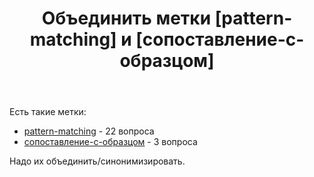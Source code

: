 ﻿---
title: "Объединить метки [pattern-matching] и [сопоставление-с-образцом]"
se.owner.user_id: 507426
se.owner.display_name: "wchistow"
se.owner.link: "https://ru.meta.stackoverflow.com/users/507426/wchistow"
se.link: "https://ru.meta.stackoverflow.com/questions/12679/%d0%9e%d0%b1%d1%8a%d0%b5%d0%b4%d0%b8%d0%bd%d0%b8%d1%82%d1%8c-%d0%bc%d0%b5%d1%82%d0%ba%d0%b8-pattern-matching-%d0%b8-%d1%81%d0%be%d0%bf%d0%be%d1%81%d1%82%d0%b0%d0%b2%d0%bb%d0%b5%d0%bd%d0%b8%d0%b5-%d1%81-%d0%be%d0%b1%d1%80%d0%b0%d0%b7%d1%86%d0%be%d0%bc"
se.question_id: 12679
se.post_type: question
---
<p>Есть такие метки:</p>
<ul>
<li><a href="https://ru.stackoverflow.com/questions/tagged/pattern-matching" class="post-tag" title="показать вопросы с меткой [pattern-matching]" aria-label="показать вопросы с меткой [pattern-matching]" rel="tag" aria-labelledby="tag-pattern-matching-tooltip-container">pattern-matching</a> - 22 вопроса</li>
<li><a href="https://ru.stackoverflow.com/questions/tagged/%d1%81%d0%be%d0%bf%d0%be%d1%81%d1%82%d0%b0%d0%b2%d0%bb%d0%b5%d0%bd%d0%b8%d0%b5-%d1%81-%d0%be%d0%b1%d1%80%d0%b0%d0%b7%d1%86%d0%be%d0%bc" class="post-tag" title="показать вопросы с меткой [сопоставление-с-образцом]" aria-label="показать вопросы с меткой [сопоставление-с-образцом]" rel="tag" aria-labelledby="tag-сопоставление-с-образцом-tooltip-container">сопоставление-с-образцом</a> - 3 вопроса</li>
</ul>
<p>Надо их объединить/синонимизировать.</p>
